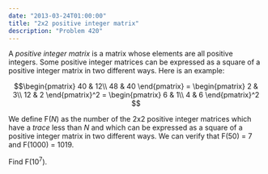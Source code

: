 ```yaml
---
date: "2013-03-24T01:00:00"
title: "2x2 positive integer matrix"
description: "Problem 420"
---
```


<p>A <i>positive integer matrix</i> is a matrix whose elements are all positive integers.
Some positive integer matrices can be expressed as a square of a positive integer matrix in two different ways. Here is an example:</p>

$$\begin{pmatrix}
40 & 12\\
48 & 40
\end{pmatrix} =
\begin{pmatrix}
2 & 3\\
12 & 2
\end{pmatrix}^2 =
\begin{pmatrix}
6 & 1\\
4 & 6
\end{pmatrix}^2
$$

<p>
We define F(<var>N</var>) as the number of the 2x2 positive integer matrices which have a <dfn title="the sum of the elements on the main diagonal">trace</dfn> less than <var>N</var> and which can be expressed as a square of a positive integer matrix in two different ways.
We can verify that F(50) = 7 and F(1000) = 1019.
</p>
<p>
Find F(10<sup>7</sup>).
</p>

